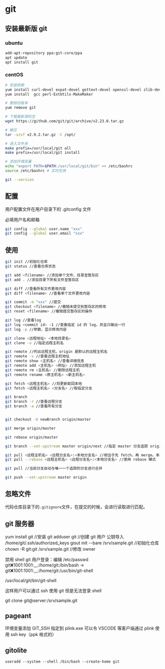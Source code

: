 # git

## 安装最新版 git

### ubuntu

```bash
add-apt-repository ppa:git-core/ppa
apt update
apt install git
```

### centOS

```bash
# 安装依赖
yum install curl-devel expat-devel gettext-devel openssl-devel zlib-devel
yum install  gcc perl-ExtUtils-MakeMaker

# 删除旧版本
yum remove git

# 下载最新源码包
wget https://github.com/git/git/archive/v2.23.0.tar.gz

# 解压
tar -xzvf v2.9.2.tar.gz -C /opt/

# 进入文件夹
make prefix=/usr/local/git all
make prefix=/usr/local/git install

# 添加环境变量
echo "export PATH=$PATH:/usr/local/git/bin" >> /etc/bashrc
source /etc/bashrc # 实时生效

git --version
```

## 配置

用户配置文件在用户目录下的 .gitconfig 文件

必填用户名和邮箱

```bash
git config --global user.name "xxx"
git config --global user.email "xxx"
```

## 使用

```bash
git init //初始化仓库
git status //查看仓库状态

git add <filename> //添加单个文件、目录至暂存区
git add . //添加目录下所有文件至暂存区

git diff //查看所有文件更改内容
git diff <filename> //查看单个文件更改内容

git commit -m "xxx" //提交
git checkout <filename> //撤销未提交到暂存区的修改
git reset <filename> //撤销提交暂存区的操作

git log //查看log
git log <commit id> -1 //查看指定 id 的 log，并且只输出一行
git log -p //参数，显示修改内容

git clone <远程地址> <本地目录名>
git clone -o //指定远程主机名

git remote //列出远程主机，origin 是默认的远程主机名
git remote -v //查看远程主机地址
git remote show <主机名> //查看详细信息
git remote add <主机名> <网址> //添加远程主机
git remote rm <主机名> //删除远程主机
git remote rename <原主机名> <新主机名>

git fetch <远程主机名> //将更新取回本地
git fetch <远程主机名> <分支名> //取指定分支

git branch
git branch -r //查看远程分支
git branch -a //查看所有分支


git checkout -b newBranch origin/master

git merge origin/master

git rebase origin/master

git branch --set-upstream master origin/next //指定 master 分支追踪 origin/master 分支

git pull <远程主机名> <远程分支名>:<本地分支名> //相当于先 fetch，再 merge。本地分支为当前分支，可以省略。如果当前分支与远程分支存在追踪关系，可以省略远程分支名。如果当前分支只有一个追踪分支，那么主机名也可以省略。
git pull --rebase <远程主机名> <远程分支名>:<本地分支名> //使用 rebase 模式

git pull //当前分支自动与唯一一个追踪的分支进行合并

git push --set-upstream master origin

```

## 忽略文件

代码仓库目录下的`.gitignore`文件，在提交的时候，会进行读取进行匹配。

## git 服务器

yum install git //安装 git
adduser git //创建 git 用户
公钥导入 /home/git/.ssh/authorized_keys
gisut init --bare /srv/sample.git //初始化仓库
chown -R git:git /srv/sample.git //修改 owner

禁用 shell git 用户登录：编辑 /etc/passwd
git:x:1001:1001:,,,:/home/git:/bin/bash -> git:x:1001:1001:,,,:/home/git:/usr/bin/git-shell

/usr/local/git/bin/git-shell

这样用户可以通过 ssh 使用 git 但是无法登录 shell

git clone git@server:/srv/sample.git

## pageant

环境变量添加 GIT_SSH 指定到 plink.exe
可以令 VSCODE 等客户端通过 plink 使用 ssh key（ppk 格式的）

## gitolite

`useradd --system --shell /bin/bash --create-home git`

